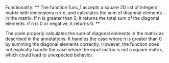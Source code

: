 Functionality: ** The function func_1 accepts a square 2D list of integers matrix with dimensions n x n, and calculates the sum of diagonal elements in the matrix. If n is greater than 0, it returns the total sum of the diagonal elements. If n is 0 or negative, it returns 0. **

The code properly calculates the sum of diagonal elements in the matrix as described in the annotations. It handles the case where n is greater than 0 by summing the diagonal elements correctly. However, the function does not explicitly handle the case where the input matrix is not a square matrix, which could lead to unexpected behavior.